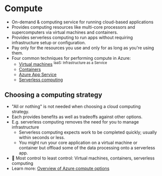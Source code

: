 # Compute

- On-demand & computing service for running cloud-based applications
- Provides computing resources like multi-core processors and supercomputers via virtual machines and containers.
- Provides serverless computing to run apps without requiring infrastructure setup or configuration.
- Pay only for the resources you use and only for as long as you're using them.
- Four common techniques for performing compute in Azure:
  - [Virtual machines](./3.1.1.%20Virtual%20Machines.md) <sup>IaaS: Infrastructure as a Service</sup>
  - [Containers](./3.1.2.%20Containers.md)
  - [Azure App Service](./3.1.3.%20App%20Service.md)
  - [Serverless computing](./3.1.4.%20Serverless%20Computing.md)

## Choosing a computing strategy

- "All or nothing" is not needed when choosing a cloud computing strategy.
- Each provides benefits as well as tradeoffs against other options.
- E.g. serverless computing removes the need for you to manage infrastructure
  - Serverless computing expects work to be completed quickly; usually within seconds or less.
  - You might run your core application on a virtual machine or container but offload some of the data processing onto a serverless app.
- 📝 Most control to least control: Virtual machines, containers, serverless computing
- Learn more: [Overview of Azure compute options](https://docs.microsoft.com/en-us/azure/architecture/guide/technology-choices/compute-decision-tree)

